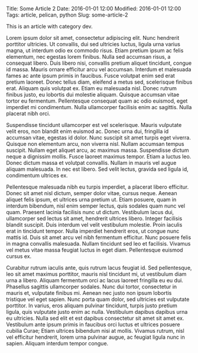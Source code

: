 Title: Some Article 2
Date: 2016-01-01 12:00
Modified: 2016-01-01 12:00
Tags: article, pelican, python
Slug: some-article-2

This is an article with category dev.

Lorem ipsum dolor sit amet, consectetur adipiscing elit. Nunc hendrerit porttitor ultricies. Ut convallis, dui sed ultricies luctus, ligula urna varius magna, ut interdum odio ex commodo risus. Etiam pretium ipsum ac felis elementum, nec egestas lorem finibus. Nulla sed accumsan risus, a consequat libero. Duis libero nisi, convallis pretium aliquet tincidunt, congue id massa. Mauris ornare efficitur arcu vel accumsan. Interdum et malesuada fames ac ante ipsum primis in faucibus. Fusce volutpat enim sed erat pretium laoreet. Donec tellus diam, eleifend a metus sed, scelerisque finibus erat. Aliquam quis volutpat ex. Etiam eu malesuada nisl. Donec rutrum finibus justo, eu lobortis dui molestie aliquam. Quisque accumsan vitae tortor eu fermentum. Pellentesque consequat quam ac odio euismod, eget imperdiet mi condimentum. Nulla ullamcorper facilisis enim ac sagittis. Nulla placerat nibh orci.

Suspendisse tincidunt ullamcorper est vel scelerisque. Mauris vulputate velit eros, non blandit enim euismod ac. Donec urna dui, fringilla id accumsan vitae, egestas id dolor. Nunc suscipit sit amet turpis eget viverra. Quisque non elementum arcu, non viverra nisl. Nullam accumsan tempus suscipit. Nullam eget aliquet arcu, ac maximus massa. Suspendisse dictum neque a dignissim mollis. Fusce laoreet maximus tempor. Etiam a luctus leo. Donec dictum massa et volutpat convallis. Nullam in mauris vel augue aliquam malesuada. In nec est libero. Sed velit lectus, gravida sed ligula id, condimentum ultrices ex.

Pellentesque malesuada nibh eu turpis imperdiet, a placerat libero efficitur. Donec sit amet nisl dictum, semper dolor vitae, cursus neque. Aenean aliquet felis ipsum, et ultrices urna pretium ut. Etiam posuere, quam in interdum bibendum, nisl enim semper lectus, quis sodales quam nunc vel quam. Praesent lacinia facilisis nunc ut dictum. Vestibulum lacus dui, ullamcorper sed lectus sit amet, hendrerit ultrices libero. Integer facilisis blandit suscipit. Duis interdum vel velit vestibulum molestie. Proin iaculis erat in tincidunt tempor. Nulla imperdiet hendrerit eros, ut congue nunc mattis id. Duis sit amet arcu vel nibh fermentum efficitur. Nunc posuere felis in magna convallis malesuada. Nullam tincidunt sed leo et facilisis. Vivamus vel metus vitae massa feugiat luctus in eget diam. Pellentesque euismod cursus ex.

Curabitur rutrum iaculis ante, quis rutrum lacus feugiat id. Sed pellentesque, leo sit amet maximus porttitor, mauris nisl tincidunt mi, ut vestibulum diam urna a libero. Aliquam fermentum orci ac lacus laoreet fringilla eu eu dui. Phasellus sagittis ullamcorper sodales. Nunc dui tortor, consectetur in mauris et, vulputate finibus mi. Aenean nec justo non ipsum lobortis tristique vel eget sapien. Nunc porta quam dolor, sed ultricies est vulputate porttitor. In varius, eros aliquam pulvinar tincidunt, turpis justo pretium ligula, quis vulputate justo enim ac nulla. Vestibulum dapibus dapibus urna eu ultricies. Nulla sed elit et est dapibus consectetur sit amet sit amet ex. Vestibulum ante ipsum primis in faucibus orci luctus et ultrices posuere cubilia Curae; Etiam ultrices bibendum nisi at mollis. Vivamus rutrum, nisl vel efficitur hendrerit, lorem urna pulvinar augue, ac feugiat ligula nunc in sapien. Aliquam interdum tempor congue.